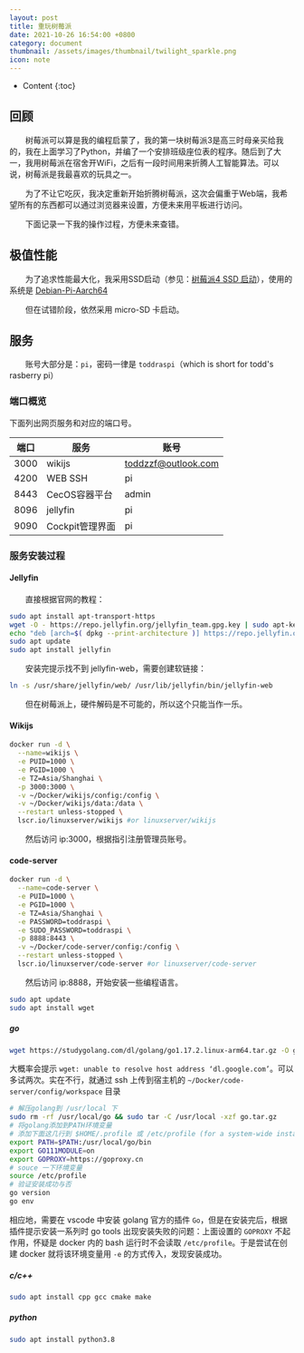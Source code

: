 ```yaml
---
layout: post
title: 重玩树莓派
date: 2021-10-26 16:54:00 +0800
category: document
thumbnail: /assets/images/thumbnail/twilight_sparkle.png
icon: note
---
```


* Content
{:toc}

<!--more-->

## 回顾

&emsp;&emsp;树莓派可以算是我的编程启蒙了，我的第一块树莓派3是高三时母亲买给我的，我在上面学习了Python，并编了一个安排班级座位表的程序。随后到了大一，我用树莓派在宿舍开WiFi，之后有一段时间用来折腾人工智能算法。可以说，树莓派是我最喜欢的玩具之一。

&emsp;&emsp;为了不让它吃灰，我决定重新开始折腾树莓派，这次会偏重于Web端，我希望所有的东西都可以通过浏览器来设置，方便未来用平板进行访问。

&emsp;&emsp;下面记录一下我的操作过程，方便未来查错。

## 极值性能

&emsp;&emsp;为了追求性能最大化，我采用SSD启动（参见：[树莓派4 SSD 启动](https://zhuanlan.zhihu.com/p/336932291)），使用的系统是 [Debian-Pi-Aarch64](https://github.com/openfans-community-offical/Debian-Pi-Aarch64/blob/master/README_zh.md)


&emsp;&emsp;但在试错阶段，依然采用 micro-SD 卡启动。

## 服务

&emsp;&emsp;账号大部分是：`pi`，密码一律是 `toddraspi`（which is short for todd's rasberry pi）

### 端口概览

下面列出网页服务和对应的端口号。

|端口|服务|账号|
|---|---|----|
|3000|wikijs|toddzzf@outlook.com|
|4200|WEB SSH|pi|
|8443|CecOS容器平台|admin|
|8096|jellyfin|pi|
|9090|Cockpit管理界面|pi|

### 服务安装过程

#### Jellyfin

&emsp;&emsp;直接根据官网的教程：

```bash
sudo apt install apt-transport-https
wget -O - https://repo.jellyfin.org/jellyfin_team.gpg.key | sudo apt-key add -
echo "deb [arch=$( dpkg --print-architecture )] https://repo.jellyfin.org/$( awk -F'=' '/^ID=/{ print $NF }' /etc/os-release ) $( awk -F'=' '/^VERSION_CODENAME=/{ print $NF }' /etc/os-release ) main" | sudo tee /etc/apt/sources.list.d/jellyfin.list
sudo apt update
sudo apt install jellyfin
```

&emsp;&emsp;安装完提示找不到 jellyfin-web，需要创建软链接：

```bash
ln -s /usr/share/jellyfin/web/ /usr/lib/jellyfin/bin/jellyfin-web
```

&emsp;&emsp;但在树莓派上，硬件解码是不可能的，所以这个只能当作一乐。

#### Wikijs

```bash
docker run -d \
  --name=wikijs \
  -e PUID=1000 \
  -e PGID=1000 \
  -e TZ=Asia/Shanghai \
  -p 3000:3000 \
  -v ~/Docker/wikijs/config:/config \
  -v ~/Docker/wikijs/data:/data \
  --restart unless-stopped \
  lscr.io/linuxserver/wikijs #or linuxserver/wikijs
```

&emsp;&emsp;然后访问 ip:3000，根据指引注册管理员账号。


#### code-server

```bash
docker run -d \
  --name=code-server \
  -e PUID=1000 \
  -e PGID=1000 \
  -e TZ=Asia/Shanghai \
  -e PASSWORD=toddraspi \
  -e SUDO_PASSWORD=toddraspi \
  -p 8888:8443 \
  -v ~/Docker/code-server/config:/config \
  --restart unless-stopped \
  lscr.io/linuxserver/code-server #or linuxserver/code-server
```

&emsp;&emsp;然后访问 ip:8888，开始安装一些编程语言。

```bash
sudo apt update
sudo apt install wget
```

##### go

```bash
wget https://studygolang.com/dl/golang/go1.17.2.linux-arm64.tar.gz -O go.tar.gz
```

大概率会提示 `wget: unable to resolve host address ‘dl.google.com’`。可以多试两次。实在不行，就通过 ssh 上传到宿主机的 `~/Docker/code-server/config/workspace` 目录

```bash
# 解压golang到 /usr/local 下
sudo rm -rf /usr/local/go && sudo tar -C /usr/local -xzf go.tar.gz
# 将golang添加到PATH环境变量
# 添加下面这几行到 $HOME/.profile 或 /etc/profile (for a system-wide installation)
export PATH=$PATH:/usr/local/go/bin
export GO111MODULE=on
export GOPROXY=https://goproxy.cn
# souce 一下环境变量
source /etc/profile
# 验证安装成功与否
go version
go env
```

相应地，需要在 vscode 中安装 golang 官方的插件 `Go`，但是在安装完后，根据插件提示安装一系列时 go tools 出现安装失败的问题：上面设置的 `GOPROXY` 不起作用，怀疑是 docker 内的 bash 运行时不会读取 `/etc/profile`。于是尝试在创建 docker 就将该环境变量用 `-e` 的方式传入，发现安装成功。



##### c/c++

```bash
sudo apt install cpp gcc cmake make
```

##### python

```bash
sudo apt install python3.8
```